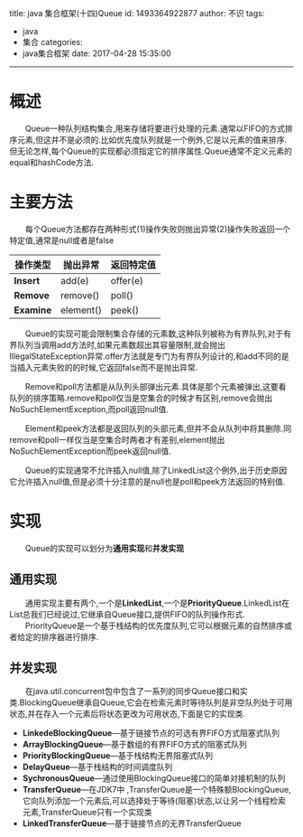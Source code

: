 title: java 集合框架(十四)Queue
id: 1493364922877
author: 不识
tags:
  - java
  - 集合
categories:
  - java集合框架
date: 2017-04-28 15:35:00
---


# 概述
　　Queue一种队列结构集合,用来存储将要进行处理的元素.通常以FIFO的方式排序元素,但这并不是必须的.比如优先度队列就是一个例外,它是以元素的值来排序.但无论怎样,每个Queue的实现都必须指定它的排序属性.Queue通常不定义元素的equal和hashCode方法.

# 主要方法
　　每个Queue方法都存在两种形式(1)操作失败则抛出异常(2)操作失败返回一个特定值,通常是null或者是false

|操作类型|抛出异常|返回特定值|
|--------|--------- |---------|
|**Insert**	|add(e)   |offer(e) |
|**Remove** |remove()  |poll()   |
|**Examine**|element() |peek()   |
　　Queue的实现可能会限制集合存储的元素数,这种队列被称为有界队列,对于有界队列当调用add方法时,如果元素数超出其容量限制,就会抛出IllegalStateException异常.offer方法就是专门为有界队列设计的,和add不同的是当插入元素失败的的时候,它返回false而不是抛出异常.

　　Remove和poll方法都是从队列头部弹出元素.具体是那个元素被弹出,这要看队列的排序策略.remove和poll仅当是空集合的时候才有区别,remove会抛出NoSuchElementException,而poll返回null值.

　　Element和peek方法都是返回队列的头部元素,但并不会从队列中将其删除.同remove和poll一样仅当是空集合时两者才有差别,element抛出NoSuchElementException而peek返回null值.

　　Queue的实现通常不允许插入null值,除了LinkedList这个例外,出于历史原因它允许插入null值,但是必须十分注意的是null也是poll和peek方法返回的特别值.

# 实现
　　Queue的实现可以划分为**通用实现**和**并发实现**
 ## 通用实现

　　通用实现主要有两个,一个是**LinkedList**,一个是**PriorityQueue**.LinkedList在List总我们已经说过,它继承自Queue接口,提供FIFO的队列操作形式.  
　　PriorityQueue是一个基于栈结构的优先度队列,它可以根据元素的自然排序或者给定的排序器进行排序.  
## 并发实现
　　在java.util.concurrent包中包含了一系列的同步Queue接口和实类.BlockingQueue继承自Queue,它会在检索元素时等待队列是非空队列处于可用状态,并在存入一个元素后将状态更改为可用状态,下面是它的实现类.

- **LinkedeBlockingQueue**—基于链接节点的可选有界FIFO方式阻塞式队列
- **ArrayBlockingQueue**—基于数组的有界FIFO方式的阻塞式队列
- **PriorityBlockingQueue**—基于栈结构无界阻塞式队列
- **DelayQueue**—基于栈结构的时间调度队列
- **SychronousQueue**—通过使用BlockingQueue接口的简单对接机制的队列 
- **TransferQueue**—在JDK7中 ,TransferQueue是一个特殊额BlockingQueue,它向队列添加一个元素后,可以选择处于等待(阻塞)状态,以让另一个线程检索元素,TransferQueue只有一个实现类
-  **LinkedTransferQueue**—基于链接节点的无界TransferQueue